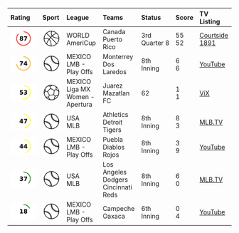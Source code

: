 | Rating                                                                                                                                 | Sport                                                                                                                | League                             | Teams                                  | Status        | Score    | TV Listing                                                                                                      |
|:---------------------------------------------------------------------------------------------------------------------------------------|:---------------------------------------------------------------------------------------------------------------------|:-----------------------------------|:---------------------------------------|:--------------|:---------|:----------------------------------------------------------------------------------------------------------------|
| <img src="https://raw.githubusercontent.com/BlakeDuncan25/Donut-SVG-Ratings/bac4e4a278175106499642192132b1786a9aec38/87.svg" alt="87"> | <img src="https://raw.githubusercontent.com/BlakeDuncan25/Donut-SVG-Ratings/master/basketball.png" alt="Basketball"> | WORLD<br>AmeriCup                  | Canada<br>Puerto Rico                  | 3rd Quarter 8 | 55<br>52 | <a href="https://www.dazn.com/en-US/competition/Competition:bwowjwcssos25g6yp5i7hgl6t">Courtside 1891</a>       |
| <img src="https://raw.githubusercontent.com/BlakeDuncan25/Donut-SVG-Ratings/bac4e4a278175106499642192132b1786a9aec38/74.svg" alt="74"> | <img src="https://raw.githubusercontent.com/BlakeDuncan25/Donut-SVG-Ratings/master/baseball.png" alt="Baseball">     | MEXICO<br>LMB - Play Offs          | Monterrey<br>Dos Laredos               | 8th Inning    | 6<br>6   | <a href="https://www.youtube.com/results?search_query=liga+mexicana+de+beisbol&sp=EgYIAxABGAI%253D">YouTube</a> |
| <img src="https://raw.githubusercontent.com/BlakeDuncan25/Donut-SVG-Ratings/bac4e4a278175106499642192132b1786a9aec38/53.svg" alt="53"> | <img src="https://raw.githubusercontent.com/BlakeDuncan25/Donut-SVG-Ratings/master/soccer.png" alt="Soccer">         | MEXICO<br>Liga MX Women - Apertura | Juarez<br>Mazatlan FC                  | 62            | 1<br>1   | <a href="https://vix.com/es-es/deportes">ViX</a>                                                                |
| <img src="https://raw.githubusercontent.com/BlakeDuncan25/Donut-SVG-Ratings/bac4e4a278175106499642192132b1786a9aec38/47.svg" alt="47"> | <img src="https://raw.githubusercontent.com/BlakeDuncan25/Donut-SVG-Ratings/master/baseball.png" alt="Baseball">     | USA<br>MLB                         | Athletics<br>Detroit Tigers            | 8th Inning    | 8<br>3   | <a href="https://www.mlb.com/live-stream-games">MLB.TV</a>                                                      |
| <img src="https://raw.githubusercontent.com/BlakeDuncan25/Donut-SVG-Ratings/bac4e4a278175106499642192132b1786a9aec38/44.svg" alt="44"> | <img src="https://raw.githubusercontent.com/BlakeDuncan25/Donut-SVG-Ratings/master/baseball.png" alt="Baseball">     | MEXICO<br>LMB - Play Offs          | Puebla<br>Diablos Rojos                | 8th Inning    | 3<br>9   | <a href="https://www.youtube.com/results?search_query=liga+mexicana+de+beisbol&sp=EgYIAxABGAI%253D">YouTube</a> |
| <img src="https://raw.githubusercontent.com/BlakeDuncan25/Donut-SVG-Ratings/bac4e4a278175106499642192132b1786a9aec38/37.svg" alt="37"> | <img src="https://raw.githubusercontent.com/BlakeDuncan25/Donut-SVG-Ratings/master/baseball.png" alt="Baseball">     | USA<br>MLB                         | Los Angeles Dodgers<br>Cincinnati Reds | 8th Inning    | 6<br>0   | <a href="https://www.mlb.com/live-stream-games">MLB.TV</a>                                                      |
| <img src="https://raw.githubusercontent.com/BlakeDuncan25/Donut-SVG-Ratings/bac4e4a278175106499642192132b1786a9aec38/18.svg" alt="18"> | <img src="https://raw.githubusercontent.com/BlakeDuncan25/Donut-SVG-Ratings/master/baseball.png" alt="Baseball">     | MEXICO<br>LMB - Play Offs          | Campeche<br>Oaxaca                     | 6th Inning    | 0<br>4   | <a href="https://www.youtube.com/results?search_query=liga+mexicana+de+beisbol&sp=EgYIAxABGAI%253D">YouTube</a> |